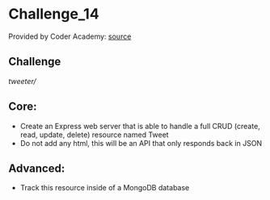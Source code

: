 # Challenge_14

Provided by Coder Academy: [source](https://coderacademy.instructure.com/courses/239/pages/express-mvc-and-mongodb?module_item_id=9456)

## Challenge
*tweeter/*

## Core:
* Create an Express web server that is able to handle a full CRUD (create, read, update, delete) resource named Tweet
* Do not add any html, this will be an API that only responds back in JSON

## Advanced:
* Track this resource inside of a MongoDB database

